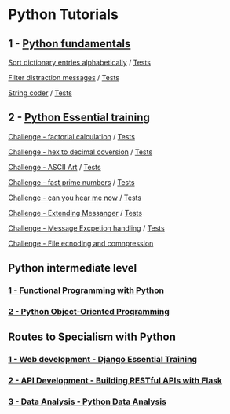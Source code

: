 # Python Tutorials

## 1 - [Python fundamentals](https://www.linkedin.com/learning/python-quick-start/advance-your-career-with-python?autoplay=true&u=2201753)

[Sort dictionary entries alphabetically](01_fundamentals/exc_01_sort.py)
 / [Tests](01_fundamentals/test_exc_01_sort.py)

[Filter distraction messages](01_fundamentals/exc_02_filter_distraction.py)
 / [Tests](01_fundamentals/test_exc_02_filter_distraction.py)

[String coder](01_fundamentals/exc_03_string_coder.py)
 / [Tests](01_fundamentals/test_exc_03_string_coder.py)

 ## 2 - [Python Essential training](https://www.linkedin.com/learning/python-essential-training-18764650/getting-started-with-python?autoplay=true&u=2201753)

 [Challenge - factorial calculation](02_Essential_training/exc_02_07_factorial.py)
  / [Tests](02_Essential_training/test_02_07_factorial.py)

  [Challenge - hex to decimal coversion](02_Essential_training/chal_03_06_hex2deci.py)
   / [Tests](02_Essential_training/test_chal_03_06_hex2deci.py)

[Challenge - ASCII Art](02_Essential_training/chal_04_07_ASCII_art.py)
 / [Tests](02_Essential_training/test_chal_04_07_ASCII_art.py)

 [Challenge - fast prime numbers](02_Essential_training/chal_05_04_fast_prime.py)
  / [Tests](02_Essential_training/test_chal_05_04_fast_prime.py)

 [Challenge - can you hear me now](02_Essential_training/chal_06_04_retryGotData.py)
  / [Tests](02_Essential_training/test_chal_06_04_retryGotData.py)

 [Challenge - Extending Messanger](02_Essential_training/chal_07_04_Extending_Messenger.py)
  / [Tests](02_Essential_training/test_chal_07_04_Extending_Messenger.py)

 [Challenge - Message Excpetion handling](02_Essential_training/chal_08_04_Message_Exceptions.py)
  / [Tests](02_Essential_training/test_chal_08_04_Message_Exceptions.py)

 [Challenge - File ecnoding and comnpression](02_Essential_training/chal_10_04_encode_decode_files.py)


 ## Python intermediate level

 ### [1 - Functional Programming with Python](https://www.linkedin.com/learning/functional-programming-with-python/a-functional-approach-to-transform-code?autoplay=true&u=2201753)

 ### [2 - Python Object-Oriented Programming](https://www.linkedin.com/learning/python-object-oriented-programming/python-object-oriented-programming?autoplay=true&u=2201753)

 ## Routes to Specialism with Python

 ### [1 - Web development - Django Essential Training](https://www.linkedin.com/learning/django-essential-training/what-is-django?autoplay=true&u=2201753)

 ### [2 - API Development - Building RESTful APIs with Flask](https://www.linkedin.com/learning/building-restful-apis-with-flask/restful-apis-with-python-3-and-flask-4?autoplay=true&u=2201753)

 ### [3 - Data Analysis - Python Data Analysis](https://www.linkedin.com/learning/python-data-analysis-2/get-started-in-data-analysis-with-python?autoplay=true&u=2201753)
